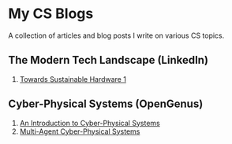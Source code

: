 # My CS Blogs

A collection of articles and blog posts I write on various CS topics.

## The Modern Tech Landscape (LinkedIn)

1. [Towards Sustainable Hardware 1](https://www.linkedin.com/pulse/towards-sustainable-hardware-1-sarthak-das-iuyre/)

## Cyber-Physical Systems (OpenGenus)

1. [An Introduction to Cyber-Physical Systems](https://iq.opengenus.org/introduction-to-cyber-physical-systems/)
2. [Multi-Agent Cyber-Physical Systems](https://iq.opengenus.org/multi-agent-cps/)

